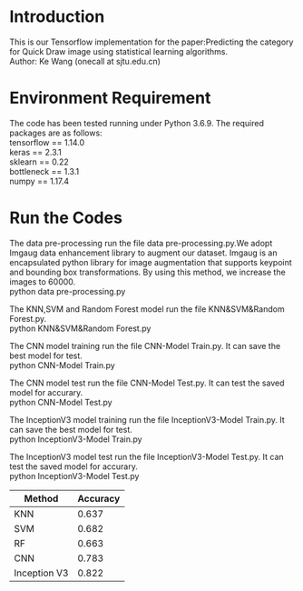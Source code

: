 # Introduction
This is our Tensorflow implementation for the paper:Predicting the category for Quick Draw image using statistical learning algorithms.   
Author: Ke Wang (onecall at sjtu.edu.cn)  


# Environment Requirement
The code has been tested running under Python 3.6.9. The required packages are as follows:  
tensorflow == 1.14.0  
keras == 2.3.1  
sklearn == 0.22  
bottleneck == 1.3.1  
numpy == 1.17.4  

# Run the Codes
The data pre-processing run the file data pre-processing.py.We adopt Imgaug data enhancement library to augment our dataset. Imgaug is an encapsulated python library for image augmentation that supports keypoint and bounding box transformations. By using this method, we increase the images to 60000.    
    python data pre-processing.py  
    
The KNN,SVM and Random Forest model run the file KNN&SVM&Random Forest.py.   
    python KNN&SVM&Random Forest.py  
    
The CNN model training run the file CNN-Model Train.py. It can save the best model for test.  
    python CNN-Model Train.py  
    
The CNN model test run the file CNN-Model Test.py. It can test the saved model for accurary.  
    python CNN-Model Test.py  
    
The InceptionV3 model training run the file InceptionV3-Model Train.py. It can save the best model for test.   
    python InceptionV3-Model Train.py  
    
The InceptionV3 model test run the file InceptionV3-Model Test.py. It can test the saved model for accurary.  
    python InceptionV3-Model Test.py  
    
 

Method  | Accuracy  
---- | ----- 
KNN  | 0.637 
SVM  | 0.682
RF  | 0.663 
CNN | 0.783
Inception V3 | 0.822

